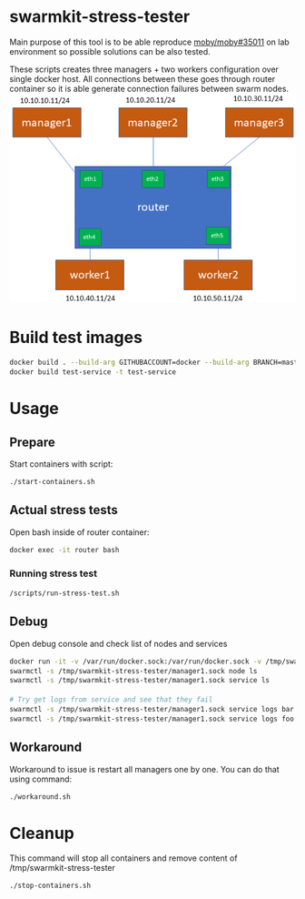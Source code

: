# swarmkit-stress-tester
Main purpose of this tool is to be able reproduce [moby/moby#35011](https://github.com/moby/moby/issues/35011) on lab environment so possible solutions can be also tested.

These scripts creates three managers + two workers configuration over single docker host.
All connections between these goes through router container so it is able generate connection failures between swarm nodes.
![](architecture.png)

# Build test images
```bash
docker build . --build-arg GITHUBACCOUNT=docker --build-arg BRANCH=master -t swarmkit-stress-tester
docker build test-service -t test-service
```

# Usage
## Prepare
Start containers with script:
```bash
./start-containers.sh
```

## Actual stress tests
Open bash inside of router container:
```bash
docker exec -it router bash
```

### Running stress test
```bash
/scripts/run-stress-test.sh
```

## Debug
Open debug console and check list of nodes and services
```bash
docker run -it -v /var/run/docker.sock:/var/run/docker.sock -v /tmp/swarmkit-stress-tester:/tmp/swarmkit-stress-tester --rm --name debug swarmkit-stress-tester bash
swarmctl -s /tmp/swarmkit-stress-tester/manager1.sock node ls
swarmctl -s /tmp/swarmkit-stress-tester/manager1.sock service ls

# Try get logs from service and see that they fail
swarmctl -s /tmp/swarmkit-stress-tester/manager1.sock service logs bar
swarmctl -s /tmp/swarmkit-stress-tester/manager1.sock service logs foo
```

## Workaround
Workaround to issue is restart all managers one by one.
You can do that using command:
```bash
./workaround.sh
```


# Cleanup
This command will stop all containers and remove content of /tmp/swarmkit-stress-tester
```bash
./stop-containers.sh
```
